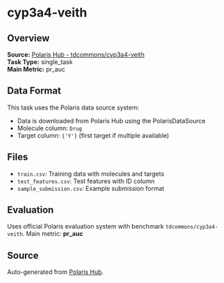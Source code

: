 # cyp3a4-veith

## Overview



**Source:** [Polaris Hub - tdcommons/cyp3a4-veith](https://polarishub.io)  
**Task Type:** single_task  
**Main Metric:** pr_auc

## Data Format

This task uses the Polaris data source system:
- Data is downloaded from Polaris Hub using the PolarisDataSource
- Molecule column: `Drug`
- Target column: `{'Y'}` (first target if multiple available)

## Files

- `train.csv`: Training data with molecules and targets
- `test_features.csv`: Test features with ID column
- `sample_submission.csv`: Example submission format

## Evaluation

Uses official Polaris evaluation system with benchmark `tdcommons/cyp3a4-veith`.
Main metric: **pr_auc**

## Source

Auto-generated from [Polaris Hub](https://polarishub.io/).
